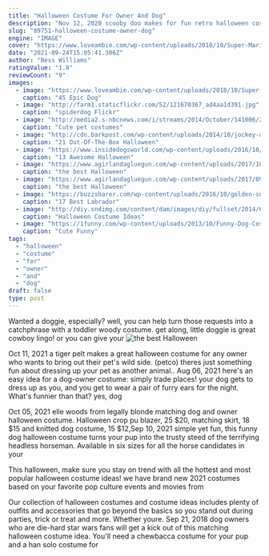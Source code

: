 ```yaml
---
title: "Halloween Costume For Owner And Dog"
description: "Nov 12, 2020 scooby doo makes for fun retro halloween costumes. Shaggy, freddy, daphne, and velma looks can be recreated using thrift shop clothes and perhaps the right wig and glasses. And"
slug: "89751-halloween-costume-owner-dog"
engine: "IMAGE"
cover: "https://www.loveambie.com/wp-content/uploads/2018/10/Super-Mario-Brothers-matching-dog-and-owner-halloween-costumes-Dog-Halloween-Costume.jpg"
date: "2021-09-24T15:05:41.306Z"
author: "Bess Williams"
ratingValue: "1.8"
reviewCount: "9"
images:
  - image: "https://www.loveambie.com/wp-content/uploads/2018/10/Super-Mario-Brothers-matching-dog-and-owner-halloween-costumes-Dog-Halloween-Costume.jpg"
    caption: "45 Epic Dog"
  - image: "http://farm1.staticflickr.com/52/121670367_ad4aa1d391.jpg"
    caption: "spiderdog Flickr"
  - image: "http://media2.s-nbcnews.com/i/streams/2014/October/141006/2D274906947228-141006_today-pets-costumes-tease-ae.jpg"
    caption: "Cute pet costumes"
  - image: "http://cdn.barkpost.com/wp-content/uploads/2014/10/jockey-and-horse-off-to-the-races-70723.jpg"
    caption: "21 Out-Of-The-Box Halloween"
  - image: "https://www.insidedogsworld.com/wp-content/uploads/2016/10/Husky-costume7.jpg"
    caption: "13 Awesome Halloween"
  - image: "https://www.agirlandagluegun.com/wp-content/uploads/2017/10/chick-fil-a_cow.jpg"
    caption: "the best Halloween"
  - image: "https://www.agirlandagluegun.com/wp-content/uploads/2017/09/scuba_dog4.jpg"
    caption: "the best Halloween"
  - image: "https://buzzsharer.com/wp-content/uploads/2016/10/golden-sunflower-labrador-dog.jpg"
    caption: "17 Best Labrador"
  - image: "http://diy.sndimg.com/content/dam/images/diy/fullset/2014/6/9/0/CI-Astrid-Stawiarz_dog-in-biker-Halloween-costume_v.jpg.rend.hgtvcom.966.1288.jpeg"
    caption: "Halloween Costume Ideas"
  - image: "https://1funny.com/wp-content/uploads/2013/10/Funny-Dog-Costumes-For-Halloween-6-1.jpg"
    caption: "Cute Funny"
tags:
  - "halloween"
  - "costume"
  - "for"
  - "owner"
  - "and"
  - "dog"
draft: false
type: post
---
```


Wanted a doggie, especially? well, you can help turn those requests into a catchphrase with a toddler woody costume. get along, little doggie is great cowboy lingo! or you can give your
![the best Halloween](https://www.agirlandagluegun.com/wp-content/uploads/2017/09/scuba_dog4.jpg "the best Halloween")

Oct 11, 2021 a tiger pelt makes a great halloween costume for any owner who wants to bring out their pet&#39;s wild side. (petco) theres just something fun about dressing up your pet as another animal.. Aug 06, 2021 here&#39;s an easy idea for a dog-owner costume: simply trade places! your dog gets to dress up as you, and you get to wear a pair of furry ears for the night. What&#39;s funnier than that? yes, dog
<!--inArticleAds-->

<!--galleryOne-->

Oct 05, 2021 elle woods from legally blonde matching dog and owner halloween costume. Halloween crop pu blazer, 25  $20, matching skirt, 18  $15 and knitted dog costume, 15  $12,Sep 10, 2021 simple yet fun, this funny dog halloween costume turns your pup into the trusty steed of the terrifying headless horseman. Available in six sizes for all the horse candidates in your
<!--inArticleAds-->

<!--galleryTwo-->

This halloween, make sure you stay on trend with all the hottest and most popular halloween costume ideas! we have brand new 2021 costumes based on your favorite pop culture events and movies from
<!--galleryThree-->

Our collection of halloween costumes and costume ideas includes plenty of outfits and accessories that go beyond the basics so you stand out during parties, trick or treat and more. Whether youre. Sep 21, 2018 dog owners who are die-hard star wars fans will get a kick out of this matching halloween costume idea. You'll need a chewbacca costume for your pup and a han solo costume for